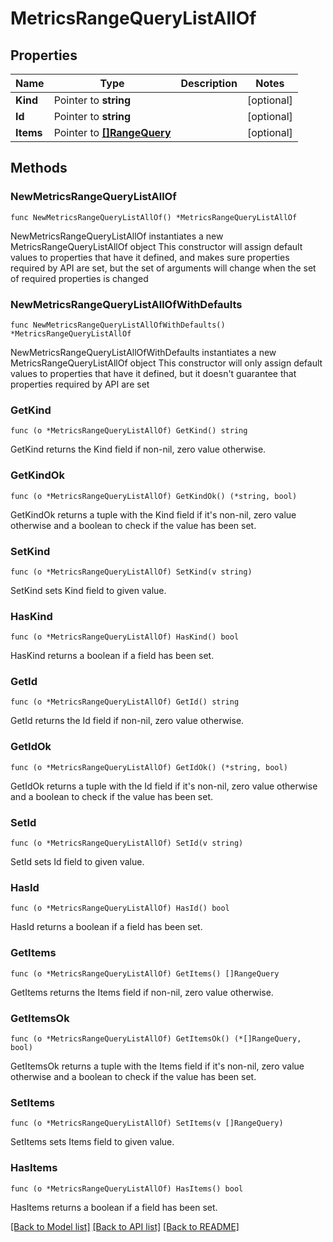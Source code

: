 # MetricsRangeQueryListAllOf

## Properties

Name | Type | Description | Notes
------------ | ------------- | ------------- | -------------
**Kind** | Pointer to **string** |  | [optional] 
**Id** | Pointer to **string** |  | [optional] 
**Items** | Pointer to [**[]RangeQuery**](RangeQuery.md) |  | [optional] 

## Methods

### NewMetricsRangeQueryListAllOf

`func NewMetricsRangeQueryListAllOf() *MetricsRangeQueryListAllOf`

NewMetricsRangeQueryListAllOf instantiates a new MetricsRangeQueryListAllOf object
This constructor will assign default values to properties that have it defined,
and makes sure properties required by API are set, but the set of arguments
will change when the set of required properties is changed

### NewMetricsRangeQueryListAllOfWithDefaults

`func NewMetricsRangeQueryListAllOfWithDefaults() *MetricsRangeQueryListAllOf`

NewMetricsRangeQueryListAllOfWithDefaults instantiates a new MetricsRangeQueryListAllOf object
This constructor will only assign default values to properties that have it defined,
but it doesn't guarantee that properties required by API are set

### GetKind

`func (o *MetricsRangeQueryListAllOf) GetKind() string`

GetKind returns the Kind field if non-nil, zero value otherwise.

### GetKindOk

`func (o *MetricsRangeQueryListAllOf) GetKindOk() (*string, bool)`

GetKindOk returns a tuple with the Kind field if it's non-nil, zero value otherwise
and a boolean to check if the value has been set.

### SetKind

`func (o *MetricsRangeQueryListAllOf) SetKind(v string)`

SetKind sets Kind field to given value.

### HasKind

`func (o *MetricsRangeQueryListAllOf) HasKind() bool`

HasKind returns a boolean if a field has been set.

### GetId

`func (o *MetricsRangeQueryListAllOf) GetId() string`

GetId returns the Id field if non-nil, zero value otherwise.

### GetIdOk

`func (o *MetricsRangeQueryListAllOf) GetIdOk() (*string, bool)`

GetIdOk returns a tuple with the Id field if it's non-nil, zero value otherwise
and a boolean to check if the value has been set.

### SetId

`func (o *MetricsRangeQueryListAllOf) SetId(v string)`

SetId sets Id field to given value.

### HasId

`func (o *MetricsRangeQueryListAllOf) HasId() bool`

HasId returns a boolean if a field has been set.

### GetItems

`func (o *MetricsRangeQueryListAllOf) GetItems() []RangeQuery`

GetItems returns the Items field if non-nil, zero value otherwise.

### GetItemsOk

`func (o *MetricsRangeQueryListAllOf) GetItemsOk() (*[]RangeQuery, bool)`

GetItemsOk returns a tuple with the Items field if it's non-nil, zero value otherwise
and a boolean to check if the value has been set.

### SetItems

`func (o *MetricsRangeQueryListAllOf) SetItems(v []RangeQuery)`

SetItems sets Items field to given value.

### HasItems

`func (o *MetricsRangeQueryListAllOf) HasItems() bool`

HasItems returns a boolean if a field has been set.


[[Back to Model list]](../README.md#documentation-for-models) [[Back to API list]](../README.md#documentation-for-api-endpoints) [[Back to README]](../README.md)


